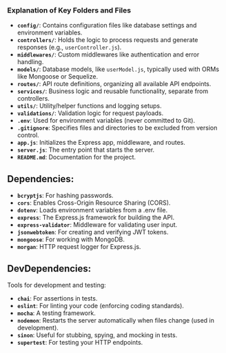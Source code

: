 ### Explanation of Key Folders and Files

- **`config/`**: Contains configuration files like database settings and environment variables.
- **`controllers/`**: Holds the logic to process requests and generate responses (e.g., `userController.js`).
- **`middlewares/`**: Custom middlewares like authentication and error handling.
- **`models/`**: Database models, like `userModel.js`, typically used with ORMs like Mongoose or Sequelize.
- **`routes/`**: API route definitions, organizing all available API endpoints.
- **`services/`**: Business logic and reusable functionality, separate from controllers.
- **`utils/`**: Utility/helper functions and logging setups.
- **`validations/`**: Validation logic for request payloads.
- **`.env`**: Used for environment variables (never committed to Git).
- **`.gitignore`**: Specifies files and directories to be excluded from version control.
- **`app.js`**: Initializes the Express app, middleware, and routes.
- **`server.js`**: The entry point that starts the server.
- **`README.md`**: Documentation for the project.

## Dependencies:

- **`bcryptjs`**: For hashing passwords.
- **`cors`**: Enables Cross-Origin Resource Sharing (CORS).
- **`dotenv`**: Loads environment variables from a .env file.
- **`express`**: The Express.js framework for building the API.
- **`express-validator`**: Middleware for validating user input.
- **`jsonwebtoken`**: For creating and verifying JWT tokens.
- **`mongoose`**: For working with MongoDB.
- **`morgan`**: HTTP request logger for Express.js.

## DevDependencies: 
Tools for development and testing:
- **`chai`**: For assertions in tests.
- **`eslint`**: For linting your code (enforcing coding standards).
- **`mocha`**: A testing framework.
- **`nodemon`**: Restarts the server automatically when files change (used in development).
- **`sinon`**: Useful for stubbing, spying, and mocking in tests.
- **`supertest`**: For testing your HTTP endpoints.